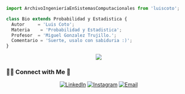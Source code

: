 ```js
import ArchivoIngenieríaEnSistemasComputacionales from 'luiscoto';

class Bio extends Probabilidad y Estadistica {
  Autor     = 'Luis Coto';
  Materia    = 'Probabilidad y Estadistica';
  Profesor  = 'Miguel Gonzalez Trujillo.';
  Comentario = 'Suerte, usalo con sabiduria :)';
}

```

<p align="center">
  <img src="https://user-images.githubusercontent.com/81122669/123591935-3a779c80-d7b2-11eb-919d-573247b80faa.JPG" />
</p>

<h3> 🤝🏻 Connect with Me 🤝</h3>
<p align="center">
<a href="https://www.linkedin.com/in/luis-f-coto/"><img src="https://img.shields.io/badge/LinkedIn--_.svg?style=social&logo=linkedin" alt="LinkedIn"></a>
<a href="https://www.instagram.com/luiscoto._/"><img alt="Instagram" src="https://img.shields.io/badge/Instagram-luiscoto._-black?style=flat-square&logo=instagram"></a>
<a href="mailto:luisfcoto@outlook.com"><img alt="Email" src="https://img.shields.io/badge/Email-luisfcoto@outlook.com-blue?style=flat-square&logo=gmail"></a>    
</p>  
